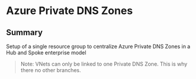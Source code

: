# Azure Private DNS Zones

## Summary
Setup of a single resource group to centralize Azure Private DNS Zones in a Hub and Spoke enterprise model
>Note: VNets can only be linked to one Private DNS Zone. This is why there no other branches.


